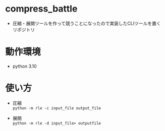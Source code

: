 # compress_battle
- 圧縮・展開ツールを作って競うことになったので実装したCLIツールを置くリポジトリ

# 動作環境
- python 3.10

# 使い方
- 圧縮  
`python -m rle -c input_file output_file`

 - 展開  
`python -m rle -d input_file> outputfile`
